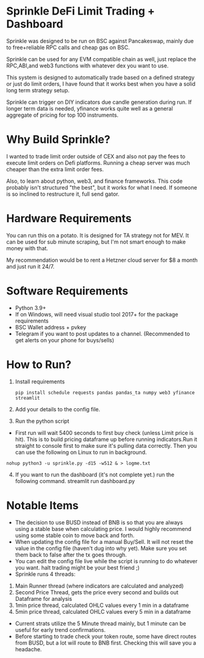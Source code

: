 # Sprinkle DeFi Limit Trading + Dashboard
Sprinkle was designed to be run on BSC against Pancakeswap, mainly due to free+reliable RPC calls and cheap gas on BSC. 

Sprinkle can be used for any EVM compatible chain as well, just replace the RPC,ABI,and web3 functions with whatever dex you want to use.

This system is designed to automatically trade based on a defined strategy or just do limit orders, I have found that it works best when you have a solid long term strategy setup.

Sprinkle can trigger on DIY indicators due candle generation during run. If longer term data is needed, yfinance works quite well as a general aggregate of pricing for top 100 instruments. 

# Why Build Sprinkle?
I wanted to trade limit order outside of CEX and also not pay the fees to execute limit orders on Defi platforms. Running a cheap server was much cheaper than the extra limit order fees.

Also, to learn about python, web3, and finance frameworks. This code probably isn't structured "the best", but it works for what I need.
If someone is so inclined to restructure it, full send gator.    

# Hardware Requirements    
You can run this on a potato. It is designed for TA strategy not for MEV. It can be used for sub minute scraping, but I'm not smart enough to make money with that. 

My recommendation would be to rent a Hetzner cloud server for $8 a month and just run it 24/7. 

# Software Requirements
* Python 3.9+ 
* If on Windows, will need visual studio tool 2017+ for the package requirements
* BSC Wallet address + pvkey  
* Telegram if you want to post updates to a channel. (Recommended to get alerts on your phone for buys/sells)

# How to Run? 
1. Install requirements

    ```pip install schedule requests pandas pandas_ta numpy web3 yfinance streamlit```

2. Add your details to the config file. 
3. Run the python script
* First run will wait 5400 seconds to first buy check (unless Limit price is hit). This is to build pricing dataframe up before running indicators.Run it straight to console first to make sure it's pulling data correctly. Then you can use the following on Linux to run in background.  

```nohup python3 -u sprinkle.py -d15 -w512 & > logme.txt```

4. If you want to run the dashboard (it's not complete yet.) run the following command.
    streamlit run dashboard.py


# Notable Items
* The decision to use BUSD instead of BNB is so that you are always using a stable base when calculating price. I would highly recommend using some stable coin to move back and forth.
* When updating the config file for a manual Buy/Sell. It will not reset the value in the config file (haven't dug into why yet). Make sure you set them back to false after the tx goes through. 
* You can edit the config file live while the script is running to do whatever you want. halt trading might be your best friend ;) 
* Sprinkle runs 4 threads:
1. Main Runner thread (where indicators are calculated and analyzed)
2. Second Price Thread, gets the price every second and builds out Dataframe for analysis
3. 1min price thread, calculated OHLC values every 1 min in a dataframe
4. 5min price thread, calculated OHLC values every 5 min in a dataframe
* Current strats utilize the 5 Minute thread mainly, but 1 minute can be useful for early trend confirmations. 
* Before starting to trade check your token route, some have direct routes from BUSD, but a lot will route to BNB first. Checking this will save you a headache. 
